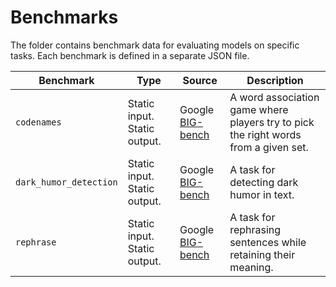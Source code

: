 # Benchmarks

The folder contains benchmark data for evaluating models on specific tasks. Each benchmark is defined in a separate JSON file.

| Benchmark                 | Type | Source | Description |
|----------------------|-------------|-------------|-------------|
| `codenames` | Static input. Static output. | Google [BIG-bench](https://github.com/google/BIG-bench) | A word association game where players try to pick the right words from a given set. |
| `dark_humor_detection` | Static input. Static output. | Google [BIG-bench](https://github.com/google/BIG-bench) | A task for detecting dark humor in text. |
| `rephrase` | Static input. Static output. | Google [BIG-bench](https://github.com/google/BIG-bench) | A task for rephrasing sentences while retaining their meaning. |